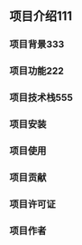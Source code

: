 ## 项目介绍111


### 项目背景333


### 项目功能222


### 项目技术栈555

### 项目安装

### 项目使用

### 项目贡献

### 项目许可证

### 项目作者


